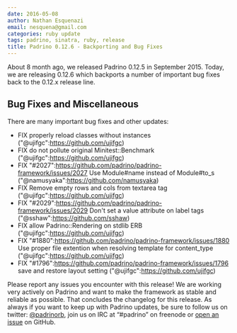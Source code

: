 ```yaml
---
date: 2016-05-08
author: Nathan Esquenazi
email: nesquena@gmail.com
categories: ruby update
tags: padrino, sinatra, ruby, release
title: Padrino 0.12.6 - Backporting and Bug Fixes
---
```


About 8 month ago, we released Padrino 0.12.5 in September 2015. Today, we are releasing 0.12.6 which backports a number of important bug fixes back to the 0.12.x release line.

## Bug Fixes and Miscellaneous

There are many important bug fixes and other updates:

- FIX properly reload classes without instances ("@ujifgc":https://github.com/ujifgc)
- FIX do not pollute original Minitest::Benchmark ("@ujifgc":https://github.com/ujifgc)
- FIX "#2027":https://github.com/padrino/padrino-framework/issues/2027 Use Module#name instead of Module#to_s ("@namusyaka":https://github.com/namusyaka)
- FIX Remove empty rows and cols from textarea tag ("@ujifgc":https://github.com/ujifgc)
- FIX "#2029":https://github.com/padrino/padrino-framework/issues/2029 Don't set a value attribute on label tags ("@sshaw":https://github.com/sshaw)
- FIX allow Padrino::Rendering on stdlib ERB ("@ujifgc":https://github.com/ujifgc)
- FIX "#1880":https://github.com/padrino/padrino-framework/issues/1880 Use proper file extention when resolving template for content_type ("@ujifgc":https://github.com/ujifgc)
- FIX "#1796":https://github.com/padrino/padrino-framework/issues/1796 save and restore layout setting ("@ujifgc":https://github.com/ujifgc)

Please report any issues you encounter with this release! We are working very actively on Padrino and want to make the framework as stable and reliable as possible. That concludes the changelog for this release. As always if you want to keep up with Padrino updates, be sure to follow us on twitter: [@padrinorb](http://twitter.com/#!/padrinorb), join us on IRC at “#padrino” on freenode or [open an issue](https://github.com/padrino/padrino-framework/issues) on GitHub.
